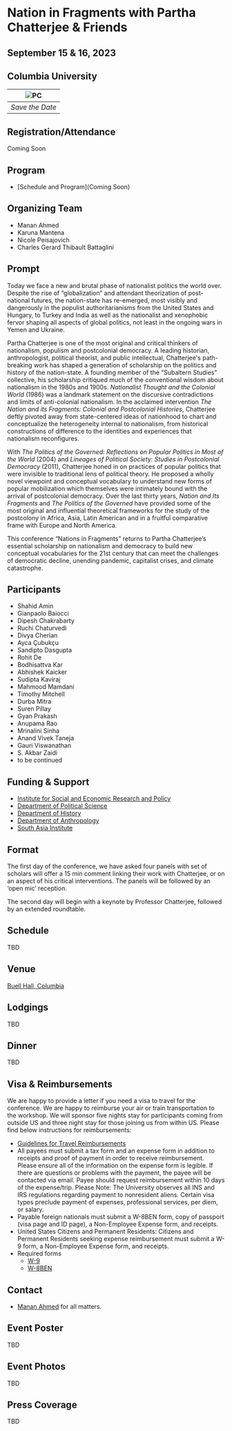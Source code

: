 # Nation in Fragments with Partha Chatterjee & Friends
## September 15 & 16, 2023
## Columbia University

| ![PC](images/pcfest.jpg) |
|:--:|
| *Save the Date* |

## Registration/Attendance
Coming Soon

## Program

- [Schedule and Program](Coming Soon)

## Organizing Team

- Manan Ahmed
- Karuna Mantena
- Nicole Peisajovich
- Charles Gerard Thibault Battaglini

## Prompt

Today we face a new and brutal phase of nationalist politics the world over.  Despite the rise of “globalization” and attendant theorization of post-national futures, the nation-state has re-emerged, most visibly and dangerously in the populist authoritarianisms from the United States and Hungary, to Turkey and India as well as the nationalist and xenophobic fervor shaping all aspects of global politics, not least in the ongoing wars in Yemen and Ukraine.  

Partha Chatterjee is one of the most original and critical thinkers of nationalism, populism and postcolonial democracy. A leading historian, anthropologist, political theorist, and public intellectual, Chatterjee's path-breaking work has shaped a generation of scholarship on the politics and history of the nation-state. A founding member of the “Subaltern Studies” collective, his scholarship critiqued much of the conventional wisdom about nationalism in the 1980s and 1900s. *Nationalist Thought and the Colonial World* (1986) was a landmark statement on the discursive contradictions and limits of anti-colonial nationalism. In the acclaimed intervention *The Nation and its Fragments: Colonial and Postcolonial Histories*, Chatterjee deftly pivoted away from state-centered ideas of nationhood to chart and conceptualize the heterogeneity internal to nationalism, from historical constructions of difference to the identities and experiences that nationalism reconfigures.  

With *The Politics of the Governed: Reflections on Popular Politics in Most of the World* (2004) and *Lineages of Political Society: Studies in Postcolonial Democracy* (2011), Chatterjee honed in on practices of popular politics that were invisible to traditional lens of political theory. He proposed a wholly novel viewpoint and conceptual vocabulary to understand new forms of popular mobilization which themselves were intimately bound with the arrival of postcolonial democracy. Over the last thirty years, *Nation and Its Fragments* and *The Politics of the Governed* have provided some of the most original and influential theoretical frameworks for the study of the postcolony in Africa, Asia, Latin American and in a fruitful comparative frame with Europe and North America.

This conference “Nations in Fragments” returns to Partha Chatterjee’s essential scholarship on nationalism and democracy to build new conceptual vocabularies for the 21st century that can meet the challenges of democratic decline, unending pandemic, capitalist crises, and climate catastrophe.

## Participants

- Shahid Amin
- Gianpaolo Baiocci
- Dipesh Chakrabarty
- Ruchi Chaturvedi
- Divya Cherian
- Ayca Çubukçu
- Sandipto Dasgupta
- Rohit De
- Bodhisattva Kar
- Abhishek Kaicker
- Sudipta Kaviraj
- Mahmood Mamdani
- Timothy Mitchell
- Durba Mitra
- Suren Pillay
- Gyan Prakash
- Anupama Rao
- Mrinalini Sinha
- Anand Vivek Taneja
- Gauri Viswanathan
- S. Akbar Zaidi
- to be continued

## Funding & Support
- [Institute for Social and Economic Research and Policy](https://www.iserp.columbia.edu/)
- [Department of Political Science](https://sofheyman.org/)
- [Department of History](http://history.columbia.edu)
- [Department of Anthropology](http://anthropology.columbia.edu)
- [South Asia Institute](http://sai.columbia.edu)


## Format

The first day of the conference, we have asked four panels with set of scholars will offer a 15 min comment linking their work with Chatterjee, or on an aspect of his critical interventions. The panels will be followed by an ‘open mic’ reception.

The second day will begin with a keynote by Professor Chatterjee, followed by an extended roundtable.

## Schedule
TBD

## Venue
[Buell Hall, Columbia](https://www.iserp.columbia.edu/sites/default/files/Directions%20to%20Buell%20Hall.pdf)

## Lodgings
TBD

## Dinner
TBD

## Visa & Reimbursements
We are happy to provide a letter if you need a visa to travel for the conference. We are happy to reimburse your air or train transportation to the workshop. We will sponsor five nights stay for participants coming from outside US and three night stay for those joining us from within US. Please find below instructions for reimbursements:
* [Guidelines for Travel Reimbursements](http://history.columbia.edu/resources/reimbursement-and-payment-for-non-cu-employees/)
 * All payees must submit a tax form and an expense form in addition to receipts and proof of payment in order to receive reimbursement. Please ensure all of the information on the expense form is legible. If there are questions or problems with the payment, the payee will be contacted via email. Payee should request reimbursement within 10 days of the expense/trip. Please Note: The University observes all INS and IRS regulations regarding payment to nonresident aliens. Certain visa types preclude payment of expenses, professional services, per diem, or salary.
 * Payable foreign nationals must submit a W-8BEN form, copy of passport (visa page and ID page), a Non-Employee Expense form, and receipts.
 * United States Citizens and Permanent Residents: Citizens and Permanent Residents seeking expense reimbursement must submit a W-9 form, a Non-Employee Expense form, and receipts.
* Required forms
  * [W-9](https://www.irs.gov/pub/irs-pdf/fw9.pdf)
  * [W-8BEN](https://www.irs.gov/pub/irs-pdf/fw8ben.pdf)

## Contact
* [Manan Ahmed](mailto:ma3179@columbia.edu) for all matters.

## Event Poster
TBD

## Event Photos
TBD
## Press Coverage
TBD
